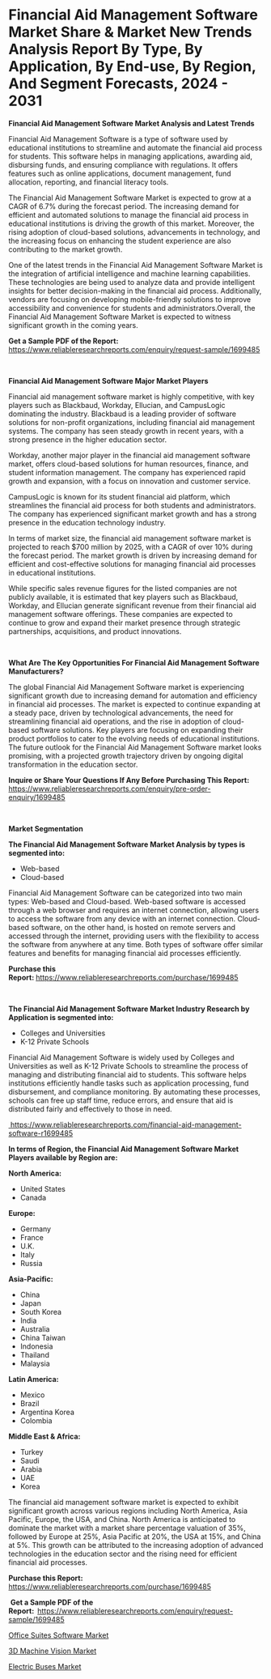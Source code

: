 <p><h1>Financial Aid Management Software Market Share & Market New Trends Analysis Report By Type, By Application, By End-use, By Region, And Segment Forecasts, 2024 - 2031</h1></p><p><strong>Financial Aid Management Software Market Analysis and Latest Trends</strong></p>
<p><p>Financial Aid Management Software is a type of software used by educational institutions to streamline and automate the financial aid process for students. This software helps in managing applications, awarding aid, disbursing funds, and ensuring compliance with regulations. It offers features such as online applications, document management, fund allocation, reporting, and financial literacy tools.</p><p>The Financial Aid Management Software Market is expected to grow at a CAGR of 6.7% during the forecast period. The increasing demand for efficient and automated solutions to manage the financial aid process in educational institutions is driving the growth of this market. Moreover, the rising adoption of cloud-based solutions, advancements in technology, and the increasing focus on enhancing the student experience are also contributing to the market growth.</p><p>One of the latest trends in the Financial Aid Management Software Market is the integration of artificial intelligence and machine learning capabilities. These technologies are being used to analyze data and provide intelligent insights for better decision-making in the financial aid process. Additionally, vendors are focusing on developing mobile-friendly solutions to improve accessibility and convenience for students and administrators.Overall, the Financial Aid Management Software Market is expected to witness significant growth in the coming years.</p></p>
<p><strong>Get a Sample PDF of the Report:&nbsp;</strong> <a href="https://www.reliableresearchreports.com/enquiry/request-sample/1699485">https://www.reliableresearchreports.com/enquiry/request-sample/1699485</a></p>
<p>&nbsp;</p>
<p><strong>Financial Aid Management Software Major Market Players</strong></p>
<p><p>Financial aid management software market is highly competitive, with key players such as Blackbaud, Workday, Ellucian, and CampusLogic dominating the industry. Blackbaud is a leading provider of software solutions for non-profit organizations, including financial aid management systems. The company has seen steady growth in recent years, with a strong presence in the higher education sector.</p><p>Workday, another major player in the financial aid management software market, offers cloud-based solutions for human resources, finance, and student information management. The company has experienced rapid growth and expansion, with a focus on innovation and customer service.</p><p>CampusLogic is known for its student financial aid platform, which streamlines the financial aid process for both students and administrators. The company has experienced significant market growth and has a strong presence in the education technology industry.</p><p>In terms of market size, the financial aid management software market is projected to reach $700 million by 2025, with a CAGR of over 10% during the forecast period. The market growth is driven by increasing demand for efficient and cost-effective solutions for managing financial aid processes in educational institutions.</p><p>While specific sales revenue figures for the listed companies are not publicly available, it is estimated that key players such as Blackbaud, Workday, and Ellucian generate significant revenue from their financial aid management software offerings. These companies are expected to continue to grow and expand their market presence through strategic partnerships, acquisitions, and product innovations.</p></p>
<p>&nbsp;</p>
<p><strong>What Are The Key Opportunities For Financial Aid Management Software Manufacturers?</strong></p>
<p><p>The global Financial Aid Management Software market is experiencing significant growth due to increasing demand for automation and efficiency in financial aid processes. The market is expected to continue expanding at a steady pace, driven by technological advancements, the need for streamlining financial aid operations, and the rise in adoption of cloud-based software solutions. Key players are focusing on expanding their product portfolios to cater to the evolving needs of educational institutions. The future outlook for the Financial Aid Management Software market looks promising, with a projected growth trajectory driven by ongoing digital transformation in the education sector.</p></p>
<p><strong>Inquire or Share Your Questions If Any Before Purchasing This Report:</strong> <a href="https://www.reliableresearchreports.com/enquiry/pre-order-enquiry/1699485">https://www.reliableresearchreports.com/enquiry/pre-order-enquiry/1699485</a></p>
<p>&nbsp;</p>
<p><strong>Market Segmentation</strong></p>
<p><strong>The Financial Aid Management Software Market Analysis by types is segmented into:</strong></p>
<p><ul><li>Web-based</li><li>Cloud-based</li></ul></p>
<p><p>Financial Aid Management Software can be categorized into two main types: Web-based and Cloud-based. Web-based software is accessed through a web browser and requires an internet connection, allowing users to access the software from any device with an internet connection. Cloud-based software, on the other hand, is hosted on remote servers and accessed through the internet, providing users with the flexibility to access the software from anywhere at any time. Both types of software offer similar features and benefits for managing financial aid processes efficiently.</p></p>
<p><strong>Purchase this Report:&nbsp;</strong><a href="https://www.reliableresearchreports.com/purchase/1699485">https://www.reliableresearchreports.com/purchase/1699485</a></p>
<p>&nbsp;</p>
<p><strong>The Financial Aid Management Software Market Industry Research by Application is segmented into:</strong></p>
<p><ul><li>Colleges and Universities</li><li>K-12 Private Schools</li></ul></p>
<p><p>Financial Aid Management Software is widely used by Colleges and Universities as well as K-12 Private Schools to streamline the process of managing and distributing financial aid to students. This software helps institutions efficiently handle tasks such as application processing, fund disbursement, and compliance monitoring. By automating these processes, schools can free up staff time, reduce errors, and ensure that aid is distributed fairly and effectively to those in need.</p></p>
<p><a href="https://www.reliableresearchreports.com/financial-aid-management-software-r1699485">&nbsp;https://www.reliableresearchreports.com/financial-aid-management-software-r1699485</a></p>
<p><strong>In terms of Region, the Financial Aid Management Software Market Players available by Region are:</strong></p>
<p>
    <p> <strong> North America: </strong>
        <ul>
            <li>United States</li>
            <li>Canada</li>
        </ul>
        </p> 
    <p> <strong> Europe: </strong>
        <ul>
            <li>Germany</li>
            <li>France</li>
            <li>U.K.</li>
            <li>Italy</li>
            <li>Russia</li>
        </ul>
        </p> 
    <p> <strong> Asia-Pacific: </strong>
        <ul>
            <li>China</li>
            <li>Japan</li>
            <li>South Korea</li>
            <li>India</li>
            <li>Australia</li>
            <li>China Taiwan</li>
            <li>Indonesia</li>
            <li>Thailand</li>
            <li>Malaysia</li>
        </ul>
        </p> 
    <p> <strong> Latin America: </strong>
        <ul>
            <li>Mexico</li>
            <li>Brazil</li>
            <li>Argentina Korea</li>
            <li>Colombia</li>
        </ul>
        </p> 
    <p> <strong> Middle East & Africa: </strong>
        <ul>
            <li>Turkey</li>
            <li>Saudi</li>
            <li>Arabia</li>
            <li>UAE</li>
            <li>Korea</li>
        </ul>
    </p>
    </p>
<p><p>The financial aid management software market is expected to exhibit significant growth across various regions including North America, Asia Pacific, Europe, the USA, and China. North America is anticipated to dominate the market with a market share percentage valuation of 35%, followed by Europe at 25%, Asia Pacific at 20%, the USA at 15%, and China at 5%. This growth can be attributed to the increasing adoption of advanced technologies in the education sector and the rising need for efficient financial aid processes.</p></p>
<p><strong>Purchase this Report: </strong><a href="https://www.reliableresearchreports.com/purchase/1699485">https://www.reliableresearchreports.com/purchase/1699485</a></p>
<p>&nbsp;<strong>Get a Sample PDF of the Report:&nbsp;&nbsp;</strong><a href="https://www.reliableresearchreports.com/enquiry/request-sample/1699485">https://www.reliableresearchreports.com/enquiry/request-sample/1699485</a></p>
<p><strong></strong></p>
<p><p><a href="https://github.com/fiixsa/Market-Research-Report-List-3/blob/main/office-suites-software-market.md">Office Suites Software Market</a></p><p><a href="https://github.com/ChiragRP21/Market-Research-Report-List-5/blob/main/3d-machine-vision-market.md">3D Machine Vision Market</a></p><p><a href="https://github.com/cecuraprangm/Market-Research-Report-List-3/blob/main/electric-buses-market.md">Electric Buses Market</a></p></p>